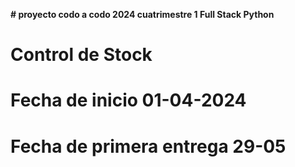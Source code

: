 **# proyecto codo a codo 2024 cuatrimestre 1 Full Stack Python**
# Control de Stock
# Fecha de inicio 01-04-2024
# Fecha de primera entrega 29-05
